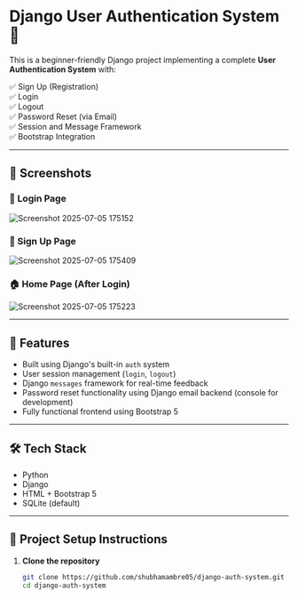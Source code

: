 # Django User Authentication System 🔐

This is a beginner-friendly Django project implementing a complete **User Authentication System** with:

✅ Sign Up (Registration)  
✅ Login  
✅ Logout  
✅ Password Reset (via Email)  
✅ Session and Message Framework  
✅ Bootstrap Integration

---

## 📸 Screenshots

### 🔐 Login Page
![Screenshot 2025-07-05 175152](https://github.com/user-attachments/assets/2b107db6-d053-42e6-b45d-a49644546a11)


### 📝 Sign Up Page
![Screenshot 2025-07-05 175409](https://github.com/user-attachments/assets/ce714098-2ecb-44cb-9b34-20fba9117d3d)


### 🏠 Home Page (After Login)
![Screenshot 2025-07-05 175223](https://github.com/user-attachments/assets/b6e0b970-b1b2-454f-a9b9-33ca51163d59)


---

## 🚀 Features

- Built using Django's built-in `auth` system
- User session management (`login`, `logout`)
- Django `messages` framework for real-time feedback
- Password reset functionality using Django email backend (console for development)
- Fully functional frontend using Bootstrap 5

---

## 🛠️ Tech Stack

- Python
- Django
- HTML + Bootstrap 5
- SQLite (default)

---

## 📁 Project Setup Instructions

1. **Clone the repository**
   ```bash
   git clone https://github.com/shubhamambre05/django-auth-system.git
   cd django-auth-system
